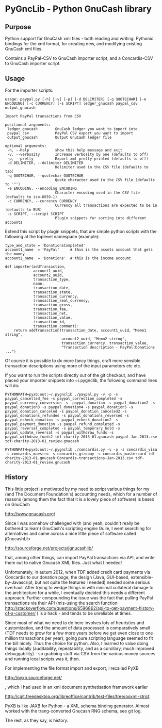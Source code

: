 PyGncLib - Python GnuCash library
=================================

Purpose
-------

Python support for GnuCash xml files - both reading and
writing. Pythonic bindings for the xml format, for creating new, and
modifying existing GnuCash xml files.

Contains a PayPal-CSV to GnuCash importer script, and a Concardis-CSV
to GnuCash importer script.

Usage
-----

For the importer scripts:

    usage: paypal.py [-h] [-v] [-p] [-d DELIMITER] [-q QUOTECHAR] [-e ENCODING] [-c CURRENCY] [-s SCRIPT] ledger_gnucash paypal_csv output_gnucash
    
    Import PayPal transactions from CSV
    
    positional arguments:
     ledger_gnucash        GnuCash ledger you want to import into
     paypal_csv            PayPal CSV export you want to import
     output_gnucash        Output GnuCash ledger file
    
    optional arguments:
     -h, --help            show this help message and exit
     -v, --verbosity       Increase verbosity by one (defaults to off)
     -p, --pretty          Export xml pretty-printed (defaults to off)
     -d DELIMITER, --delimiter DELIMITER
                           Delimiter used in the CSV file (defaults to tab)
     -q QUOTECHAR, --quotechar QUOTECHAR
                           Quote character used in the CSV file (defaults to '"')
     -e ENCODING, --encoding ENCODING
                           Character encoding used in the CSV file (defaults to iso-8859-1)
     -c CURRENCY, --currency CURRENCY
                           Currency all transactions are expected to be in (defaults to EUR)
     -s SCRIPT, --script SCRIPT
                           Plugin snippets for sorting into different accounts
    
Extend this script by plugin snippets, that are simple python scripts with the following at the toplevel namespace (example):

    type_and_state = 'DonationsCompleted'
    account1_name  = 'PayPal'     # this is the assets account that gets the money
    account2_name  = 'Donations'  # this is the income account
    
    def importer(addTransaction,
                 account1_uuid,
       			 account2_uuid,
    			 transaction_type,
    			 name,
                 transaction_date,
    			 transaction_state,
    			 transaction_currency,
    			 transaction_real_currency,
    			 transaction_gross,
                 transaction_fee,
    			 transaction_net,
    			 transaction_value,
    			 transaction_id,
    			 transaction_comment):
    	return addTransaction(transaction_date, account1_uuid, "Memo1 string",
                              account2_uuid, "Memo2 string",
                              transaction_currency, transaction_value,
                              "Transaction description - PayPal:Donations ...")

Of course it is possible to do more fancy things, craft more sensible
transaction descriptions using more of the input parameters etc etc.

If you want to run the scripts directly out of the git checkout, and
have placed your importer snippets into ~/.pygnclib, the following
command lines will do:

    PYTHONPATH=pyxb:out:~/.pygnclib ./paypal.py -v -p -s paypal_cancelled_fee -s paypal_correction_completed -s paypal_currency_conversion -s  paypal_donation -s paypal_donation2 -s paypal_donation3 -s paypal_donation4 -s paypal_donation5 -s paypal_donation_canceled -s paypal_donation_canceled2 -s paypal_donations_refunded -s paypal_donations_reversed -s paypal_echeck_donation -s paypal_echeck_donation2 -s paypal_payment_donation -s paypal_refund_completed -s paypal_reversal_completed -s paypal_temporary_hold -s paypal_update_reversal -s paypal_withdraw_funds -s paypal_withdraw_funds2 tdf-charity-2013-01.gnucash paypal-Jan-2013.csv tdf-charity-2013-01_review.gnucash

    PYTHONPATH=pyxb:out:~/.pygnclib ./concardis.py -v -p -s concardis_visa -s concardis_maestro -s concardis_giropay -s concardis_mastercard tdf-charity-2013-01.gnucash Concardis-transactions-Jan-2013.csv tdf-charity-2013-01_review.gnucash


History
-------

This little project is motivated by my need to script various things
for my (and The Document Foundation's) accounting needs, which for a
number of reasons (among them the fact that it is a lovely piece of
software) is based on GnuCash

 http://www.gnucash.org/

Since I was somehow challenged with (and yeah, couldn't really be
bothered to learn) GnuCash's scripting engine Guile, I went searching
for alternatives and came across a nice little piece of software
called jGnucashLib

 http://sourceforge.net/projects/jgnucashlib/

that, among other things, can import PayPal transactions via API, and
write them out to native Gnucash XML files. Just what I needed!

Unfortunately, in autum 2012, when TDF added credit card payments via
Concardis to our donation page, the design (Java, GUI-based,
extensible-by-Javascript, but not quite the features I needed) needed
some serious overhaul. After trying to wedge things in with minimal
collateral damage to the architecture for a while, I eventually
decided this needs a different approach. Further compounding the issue
was the fact that pulling PayPal transactions via their API (mis-using
the search function
http://stackoverflow.com/questions/6596862/api-to-get-payment-history-of-a-customer/
) is a hack - and tends to be unreliable at times.

Since most of what we need to do here involves lots of heuristics and
customization, and the amount of data processed is comparatively small
(TDF needs to grow for a few more years before we get even close to
one million transactions per year), going pure scripting language
seemed to fit the bill nicely. Thus the choice for python. Also, I
learned to value doing things locally (auditability, repeatability,
and as a corollary, much improved debuggability) - so grabbing stuff
via CSV from the various money sources and running local scripts was
it, then.

For implementing the file format import and export, I recalled PyXB

 http://pyxb.sourceforge.net/

, which I had used in an xml document synthetisation framework earlier

 http://cgit.freedesktop.org/libreoffice/contrib/test-files/tree/ooxml-strict

PyXB is like JAXB for Python - a XML schema binding generator. Almost
worked with the trang-converted Gnucash RNG schema, see git log.

The rest, as they say, is history.

